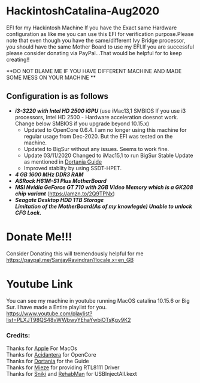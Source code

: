# HackintoshCatalina-Aug2020
EFI for my Hackintosh Machine
If you have the Exact same Hardware configuration as like me you can use this EFI for verification purpose.Please note that even though you have the same/different Ivy Bridge processor, you should have the same Mother Board to use my EFI.If you are successful please consider donating via PayPal...That would be helpful for to keep creating!!

**DO NOT BLAME ME IF YOU HAVE DIFFERENT MACHINE AND MADE SOME MESS ON YOUR MACHINE **

## Configuration is as follows ##

 - ***i3-3220 with Intel HD 2500 iGPU*** (use iMac13,1 SMBIOS If you use i3 processors, Intel HD 2500 - Hardware acceleration doesnot work. Change below SMBIOS if   you upgrade beyond 10.15.x)
   - Updated to OpenCore 0.6.4. I am no longer using this machine for regular usage from Dec-2020. But the EFI was tested on the machine.
   - Updated to BigSur without any issues. Seems to work fine.
   - Update 03/11/2020 Changed to iMac15,1 to run BigSur Stable Update as mentioned in [Dortania Guide](https://dortania.github.io/OpenCore-Install-Guide/config.plist/ivy-bridge.html#platforminfo "Dortania Guide")
   - Improved stablity by using SSDT-HPET.<br/>
- ***4 GB 1600 MHz DDR3 RAM***<br/>
- ***ASRock H61M-S1 Plus MotherBoard***<br/>
- ***MSI Nvidia GeForce GT 710 with 2GB Video Memory which is a GK208 chip variant*** (https://amzn.to/2Q9TPNx)<br/>
- ***Seagate Desktop HDD 1TB Storage***<br/>
***Limitation of the MotherBoard(As of my knowlegde) Unable to unlock CFG Lock.***
 
 # Donate Me!!!<br/>
Consider Donating this will tremendously helpful for me<br/>
https://paypal.me/SanjayRavindran?locale.x=en_GB


# Youtube Link<br/>
You can see my machine in youtube running MacOS catalina 10.15.6 or Big Sur. I have made a Entire playlist for you.<br/>
https://www.youtube.com/playlist?list=PLXJT98QS48vWWbwyYEhaYwbiOTsKgy9K2<br/>

### Credits:

Thanks for [Apple](https://www.apple.com/ "Apple") For MacOs<br/>
Thanks for [Acidantera](https://github.com/acidanthera "Acidantera") for OpenCore<br/>
Thanks for [Dortania](https://dortania.github.io/OpenCore-Install-Guide/ "Dortania") for the Guide<br/>
Thanks for [Mieze](https://github.com/Mieze "Mieze") for providing RTL8111 Driver<br/>
Thanks for [Sniki](https://github.com/Sniki "Sniki") and [RehabMan](https://github.com/RehabMan "RehabMan") for USBInjectAll.kext<br/>
